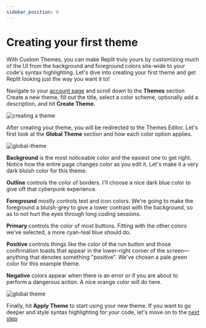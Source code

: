 ```yaml
---
sidebar_position: 0
---
```


# Creating your first theme

With Custom Themes, you can make Replit truly yours by customizing much of the UI from the background and foreground colors site-wide to your code's syntax highlighting. Let's dive into creating your first theme and get Replit looking just the way you want it to!

Navigate to your [account page](https://replit.com/account) and scroll down to the **Themes** section Create a new theme, fill out the title, select a color scheme, optionally add a description, and hit **Create Theme**.

![creating a theme](https://docimg.replit.com/themes/creating-theme.png)

After creating your theme, you will be redirected to the Themes Editor. Let's first look at the **Global Theme** section and how each color option applies.

![global-theme](https://docimg.replit.com/themes/global-theme.png)

**Background** is the most noticeable color and the easiest one to get right. Notice how the entire page changes color as you edit it. Let's make it a very dark bluish color for this theme.

**Outline** controls the color of borders. I'll choose a nice dark blue color to give off that cyberpunk experience.

**Foreground** mostly controls text and icon colors. We're going to make the foreground a bluish-grey to give a lower contrast with the background, so as to not hurt the eyes through long coding sessions.

**Primary** controls the color of most buttons. Fitting with the other colors we've selected, a more cyan-teal blue should do.

**Positive** controls things like the color of the run button and those confirmation toasts that appear in the lower-right corner of the screen—anything that denotes something "positive". We've chosen a pale green color for this example theme.

**Negative** colors appear when there is an error or if you are about to perform a dangerous action. A nice orange color will do here.

![global theme](https://docimg.replit.com/themes/global-theme-preview.png)

Finally, hit **Apply Theme** to start using your new theme. If you want to go deeper and style syntax highlighting for your code, let's move on to the [next step](syntax-highlighting)
